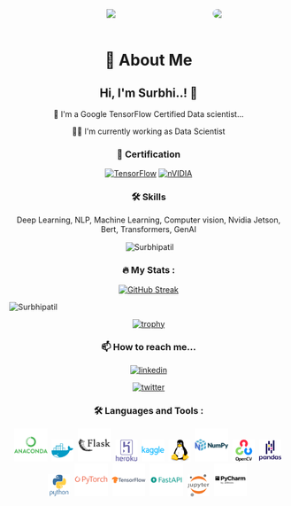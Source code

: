 <div align="center">
<img src="https://res.cloudinary.com/dwvfmx0qq/image/upload/r_60/v1727377782/AsHSuFY_1_ebdgoz.png" width="27%" align="right" style="border-radius: 100px;" />
<img src="https://readme-typing-svg.demolab.com?font=Roboto+Slab&pause=1000&color=F780AF&center=true&random=false&width=435&lines=Reverse+engineer+%26+Developper+%F0%9F%90%BE" width="40%" />
<br><br>



# 🚀 About Me
## Hi, I'm Surbhi..! 👋

🧠 I'm a Google TensorFlow Certified Data scientist...

👩‍💻 I'm currently working as Data Scientist

### 🔗 Certification
[![TensorFlow](https://img.shields.io/badge/TensorFlow-%23FF6F00.svg?style=for-the-badge&logo=TensorFlow&logoColor=white)](https://www.credential.net/7d3bfe20-6bfe-4256-b76e-64491751f2a1)
[![nVIDIA](https://img.shields.io/badge/nVIDIA-%2376B900.svg?style=for-the-badge&logo=nVIDIA&logoColor=white)](https://learn.nvidia.com/certificates?id=371444e16d7d429e8791271dab57561a)

### 🛠 Skills
Deep Learning, NLP, Machine Learning, Computer vision, Nvidia Jetson, Bert, Transformers, GenAI
<p>&nbsp;<img align="center" src="https://github-readme-stats.vercel.app/api?username=Surbhipatil&show_icons=true&locale=en" alt="Surbhipatil" /></p>

### :fire: My Stats :

[![GitHub Streak](http://github-readme-streak-stats.herokuapp.com?user=Surbhipati&theme=dark&background=000000)](https://git.io/streak-stats)

<p align="left"> <img src="https://komarev.com/ghpvc/?username=Surbhipatil&label=Profile%20views&color=0e75b6&style=flat" alt="Surbhipatil" /> </p>

[![trophy](https://github-profile-trophy.vercel.app/?username=Surbhipatil&theme=onedark)](https://github.com/ryo-ma/github-profile-trophy)

### 📫 How to reach me...

[![linkedin](https://img.shields.io/badge/linkedin-0A66C2?style=for-the-badge&logo=linkedin&logoColor=white)](https://www.linkedin.com/in/surbhi-patil-891b9825a/)

[![twitter](https://img.shields.io/badge/twitter-1DA1F2?style=for-the-badge&logo=twitter&logoColor=white)]()

### :hammer_and_wrench: Languages and Tools :

<div>
  <img src="https://github.com/devicons/devicon/blob/master/icons/anaconda/anaconda-original-wordmark.svg" title="Anaconda" alt="Anaconda" width="60" height="60"/>&nbsp;
  <img src="https://github.com/devicons/devicon/blob/master/icons/docker/docker-plain.svg" title="Docker" alt="Docker" width="40" height="40"/>&nbsp;
  <img src="https://github.com/devicons/devicon/blob/master/icons/flask/flask-original-wordmark.svg" title="Flask" alt="Flask" width="60" height="60"/>&nbsp;
  <img src="https://github.com/devicons/devicon/blob/master/icons/heroku/heroku-original-wordmark.svg" title="heroku" alt="heroku" width="40" height="40"/>&nbsp;
  <img src="https://github.com/devicons/devicon/blob/master/icons/kaggle/kaggle-original-wordmark.svg" title="kaggle" alt="kaggle" width="40" height="40"/>&nbsp;
  <img src="https://github.com/devicons/devicon/blob/master/icons/linux/linux-original.svg" title="linux" alt="linux" width="40" height="40"/>&nbsp;
  <img src="https://github.com/devicons/devicon/blob/master/icons/numpy/numpy-original-wordmark.svg" title="numpy" alt="numpy" width="60" height="60"/>&nbsp;
  <img src="https://github.com/devicons/devicon/blob/master/icons/opencv/opencv-original-wordmark.svg" title="opencv" alt="opencv" width="40" height="40"/>&nbsp;
  <img src="https://github.com/devicons/devicon/blob/master/icons/pandas/pandas-original-wordmark.svg" title="pandas" alt="pandas" width="40" height="40"/>&nbsp;
  <img src="https://github.com/devicons/devicon/blob/master/icons/python/python-original-wordmark.svg" title="python" alt="python" width="40" height="40"/>&nbsp;
  <img src="https://github.com/devicons/devicon/blob/master/icons/pytorch/pytorch-plain-wordmark.svg" title="pytorch" alt="pytorch" width="60" height="60"/>&nbsp;
  <img src="https://github.com/devicons/devicon/blob/master/icons/tensorflow/tensorflow-original-wordmark.svg" title="tensorflow" alt="tensorflow" width="60" height="60"/>&nbsp;
  <img src="https://github.com/devicons/devicon/blob/master/icons/fastapi/fastapi-original-wordmark.svg" title="fastai" alt="fastai" width="60" height="60"/>&nbsp;
  <img src="https://github.com/devicons/devicon/blob/master/icons/jupyter/jupyter-original-wordmark.svg" title="jupyter" alt="jupyter" width="40" height="40"/>&nbsp;
  <img src="https://github.com/devicons/devicon/blob/master/icons/pycharm/pycharm-original-wordmark.svg" title="pycharm" alt="pycharm" width="60" height="60"/>&nbsp;
</div>


